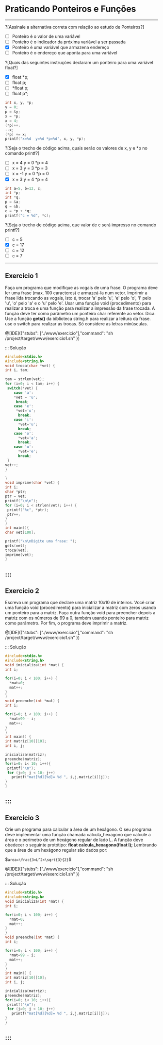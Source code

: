 # Praticando Ponteiros e Funções
---
?[Assinale a alternativa correta com relação ao estudo de Ponteiros?]
-[ ] Ponteiro é o valor de uma variável 
-[ ] Ponteiro é o indicador da próxima variável a ser passada
-[x] Ponteiro é uma variável que armazena endereço
-[ ] Ponteiro é o endereço que aponta para uma variável

?[Quais das seguintes instruções declaram um ponteiro para uma variável float?]
-[x] float *p; 
-[ ] float p;
-[ ] *float p;
-[ ] float p*;

```C
int x, y, *p;
y = 0;
p = &y;
x = *p;
x = 4;
(*p)++;
--x;
(*p) += x;
printf("x=%d  y=%d *p=%d", x, y, *p);
```
?[Seja o trecho de código acima, quais serão os valores de x, y e *p no comando printf?]
-[ ] x = 4  y = 0 *p = 4
-[ ] x = 3  y = 3 *p = 3
-[ ] x = -1 y = 0 *p = 0
-[x] x = 3  y = 4 *p = 4

```C
int a=5, b=12, c;
int *p;
int *q;
p = &a;
q = &b;
c = *p + *q;
printf("c = %d", *c);
```
?[Seja o trecho de código acima, que valor de c será impresso no comando printf?]
-[ ] c = 5  
-[x] c = 17  
-[ ] c = 12 
-[ ] c = 7

---
Exercício 1
---
Faça um programa que modifique as vogais de uma frase. O programa deve ler uma frase (max. 100 caracteres) e armazeá-la num vetor. Imprimir a frase lida trocando as vogais, isto é, trocar 'a' pelo 'u',  'e' pelo 'o', 'i' pelo 'u', 'o' pelo 'a' e o 'u' pelo 'e'. Usar uma função void (procedimento) para realizar a troca e uma função para realizar a impressão da frase trocada. A função deve ter como parâmetro um ponteiro char referente ao vetor. Dica: Use a função <b>gets()</b> da biblioteca string.h para realizar a leitura da frase. use o switch para realizar as trocas. Só considere as letras minúsculas.


@[IDE]({"stubs": ["./www/exercicio"],"command": "sh /project/target/www/exercicio1.sh"
})


::: Solução

``` C
#include<stdio.h>
#include<string.h>
void troca(char *vet) {
int i, tam;
 
tam = strlen(vet);
for (i=0; i < tam; i++) {
 switch(*vet) {
    case 'a':
    *vet = 'u';
     break;
    case 'e':
     *vet='o';
      break;
    case 'i':
      *vet='u';
      break;
    case 'o':
      *vet='a';
      break;
    case 'u':
      *vet='e';
      break;
 }
vet++;
}

}
void imprime(char *vet) {
int i;
char *ptr;
ptr = vet;
printf("\n\n");
for (i=0; i < strlen(vet); i++) {
 printf("%c", *ptr);
 ptr++;
}
}
int main(){
char vet[100];

printf("\n\nDigite uma frase: ");
gets(vet);
troca(vet);
imprime(vet);
}

```
:::
---
Exercício 2
---

Escreva um programa que declare uma matriz 10x10 de inteiros. Você criar uma função void (procedimento) para inicializar a matriz com zeros usando um ponteiro para a matriz. Faça outra função void para preencher depois a matriz com os números de 99 a 0, também usando ponteiro para matriz como parâmetro. Por fim, o programa deve imprimir a matriz.

@[IDE]({"stubs": ["./www/exercicio"],"command": "sh /project/target/www/exercicio1.sh"
})


::: Solução

``` C
#include<stdio.h>
#include<string.h>
void inicializa(int *mat) {
int i;

for(i=0; i < 100; i++) {
  *mat=0;
  mat++;
}
}
void preenche(int *mat) {
int i;

for(i=0; i < 100; i++) {
  *mat=99 - i;
  mat++;
}
}
int main() {
int matriz[10][10];
int i, j;

inicializa(matriz);
preenche(matriz);
for(i=0; i< 10; i++){
 printf("\n");
 for (j=0; j < 10; j++)
   printf("mat[%d][%d]= %d ", i,j,matriz[i][j]);
}
}

```
:::
---
Exercício 3
---

Crie um programa para calcular a área de um hexágono. O seu programa deve implementar uma função chamada calcula_hexagono que calcule a área e o perímetro de um hexágono regular de lado L. A função deve obedecer o seguinte protótipo: <b>float calcula_hexagono(float l);</b>
Lembrando que a área de um hexágono regular são dados por:

$`area=\frac{3×L^2×\sqrt{3}{2}`$

@[IDE]({"stubs": ["./www/exercicio"],"command": "sh /project/target/www/exercicio1.sh"
})


::: Solução

``` C
#include<stdio.h>
#include<string.h>
void inicializa(int *mat) {
int i;

for(i=0; i < 100; i++) {
  *mat=0;
  mat++;
}
}
void preenche(int *mat) {
int i;

for(i=0; i < 100; i++) {
  *mat=99 - i;
  mat++;
}
}
int main() {
int matriz[10][10];
int i, j;

inicializa(matriz);
preenche(matriz);
for(i=0; i< 10; i++){
 printf("\n");
 for (j=0; j < 10; j++)
   printf("mat[%d][%d]= %d ", i,j,matriz[i][j]);
}
}

```
:::
---

